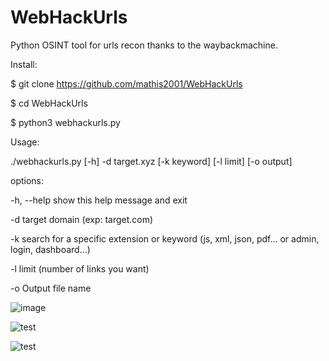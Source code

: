 # WebHackUrls
Python OSINT tool for urls recon thanks to the waybackmachine.

Install:

$ git clone https://github.com/mathis2001/WebHackUrls

$ cd WebHackUrls

$ python3 webhackurls.py

Usage:

./webhackurls.py [-h] -d target.xyz [-k keyword] [-l limit] [-o output]

options:

  -h, --help  show this help message and exit
  
  -d          target domain (exp: target.com)
  
  -k          search for a specific extension or keyword (js, xml, json, pdf... or admin, login, dashboard...)
  
  -l          limit (number of links you want)
  
  -o          Output file name
  
  
  ![image](https://user-images.githubusercontent.com/40497633/170048245-33a3c4f8-8e22-4e1b-a952-51c4b09052e5.png)

![test](https://user-images.githubusercontent.com/40497633/170048855-b3bbe235-ea48-424e-a396-fdef19f3f251.png)

![test](https://user-images.githubusercontent.com/40497633/170049348-8390a45e-8ad8-4fae-b127-69ce2205e4cc.png)


